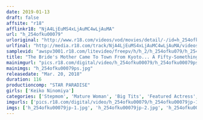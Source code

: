 ```yaml
---
date: 2019-01-13
draft: false
affsite: "r18"
afflinkr18: "NjA4LjEuMS4xLjAuMC4wLjAuMA"
url: "h_254ofku00079"
urloriginal: "http://www.r18.com/videos/vod/movies/detail/-/id=h_254ofku00079"
urlfinal: "http://media.r18.com/track/NjA4LjEuMS4xLjAuMC4wLjAuMA/videos/vod/movies/detail/-/id=h_254ofku00079"
samplevid: "awspv3001.r18.com/litevideo/freepv/h/h_2/h_254ofku079/h_254ofku079_dmb_w.mp4"
title: "The Bride's Mother Came To Town From Kyoto... A Fifty-Something Stepmom Keiko Ninomiya 53 Years Old"
mainimgurl: "pics.r18.com/digital/video/h_254ofku00079/h_254ofku00079ps.jpg"
mainimgs: "h_254ofku00079ps.jpg"
releasedate: "Mar. 20, 2018"
duration: 116
productioncomp: "STAR PARADISE"
girls: ['Keiko Ninomiya']
categories: ['Stepmom', 'Mature Woman', 'Big Tits', 'Featured Actress', 'Hi-Def']
imgurls: ['pics.r18.com/digital/video/h_254ofku00079/h_254ofku00079jp-1.jpg', 'pics.r18.com/digital/video/h_254ofku00079/h_254ofku00079jp-2.jpg', 'pics.r18.com/digital/video/h_254ofku00079/h_254ofku00079jp-3.jpg', 'pics.r18.com/digital/video/h_254ofku00079/h_254ofku00079jp-4.jpg', 'pics.r18.com/digital/video/h_254ofku00079/h_254ofku00079jp-5.jpg', 'pics.r18.com/digital/video/h_254ofku00079/h_254ofku00079jp-6.jpg', 'pics.r18.com/digital/video/h_254ofku00079/h_254ofku00079jp-7.jpg', 'pics.r18.com/digital/video/h_254ofku00079/h_254ofku00079jp-8.jpg', 'pics.r18.com/digital/video/h_254ofku00079/h_254ofku00079jp-9.jpg', 'pics.r18.com/digital/video/h_254ofku00079/h_254ofku00079jp-10.jpg', 'pics.r18.com/digital/video/h_254ofku00079/h_254ofku00079jp-11.jpg', 'pics.r18.com/digital/video/h_254ofku00079/h_254ofku00079jp-12.jpg', 'pics.r18.com/digital/video/h_254ofku00079/h_254ofku00079jp-13.jpg', 'pics.r18.com/digital/video/h_254ofku00079/h_254ofku00079jp-14.jpg', 'pics.r18.com/digital/video/h_254ofku00079/h_254ofku00079jp-15.jpg', 'pics.r18.com/digital/video/h_254ofku00079/h_254ofku00079jp-16.jpg', 'pics.r18.com/digital/video/h_254ofku00079/h_254ofku00079jp-17.jpg', 'pics.r18.com/digital/video/h_254ofku00079/h_254ofku00079jp-18.jpg', 'pics.r18.com/digital/video/h_254ofku00079/h_254ofku00079jp-19.jpg', 'pics.r18.com/digital/video/h_254ofku00079/h_254ofku00079jp-20.jpg']
imgs: ['h_254ofku00079jp-1.jpg', 'h_254ofku00079jp-2.jpg', 'h_254ofku00079jp-3.jpg', 'h_254ofku00079jp-4.jpg', 'h_254ofku00079jp-5.jpg', 'h_254ofku00079jp-6.jpg', 'h_254ofku00079jp-7.jpg', 'h_254ofku00079jp-8.jpg', 'h_254ofku00079jp-9.jpg', 'h_254ofku00079jp-10.jpg', 'h_254ofku00079jp-11.jpg', 'h_254ofku00079jp-12.jpg', 'h_254ofku00079jp-13.jpg', 'h_254ofku00079jp-14.jpg', 'h_254ofku00079jp-15.jpg', 'h_254ofku00079jp-16.jpg', 'h_254ofku00079jp-17.jpg', 'h_254ofku00079jp-18.jpg', 'h_254ofku00079jp-19.jpg', 'h_254ofku00079jp-20.jpg']
---
```

